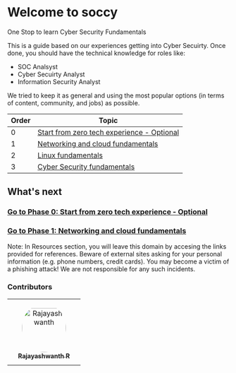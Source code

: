 # Welcome to soccy
One Stop to learn Cyber Security Fundamentals


This is a guide based on our experiences getting into Cyber Secuirty. Once done, you should have the technical knowledge for roles like:

- SOC Analsyst
- Cyber Secuirty Analyst
- Information Security Analyst


We tried to keep it as general and using the most popular options (in terms of content, community, and jobs) as possible. 


| Order | Topic                           | 
|-------|---------------------------------|
| 0     | [Start from zero tech experience - Optional](phase0/README.md)  | 
| 1     | [Networking and cloud fundamentals](phase1/README.md) |
| 2     | [Linux fundamentals](phase2/README.md) |
| 3     | [Cyber Security fundamentals](phase3/README.md)| 


## What's next

### [Go to Phase 0: Start from zero tech experience - Optional](phase0/README.md)

### [Go to Phase 1: Networking and cloud fundamentals](phase1/README.md)

Note: In Resources section, you will leave this domain by accesing the links provided for references. Beware of external sites asking for your personal information (e.g. phone numbers, credit cards). You may become a victim of a phishing attack! We are not responsible for any such incidents.

### Contributors

<table>
<tr>
    <td align="center" style="word-wrap: break-word; width: 150.0; height: 150.0">
        <a href=https://github.com/Rajayashwanth-R>
            <img src=https://avatars.githubusercontent.com/u/46133548?v=4 width="100;"  style="border-radius:50%;align-items:center;justify-content:center;overflow:hidden;padding-top:10px" alt=Rajayashwanth R/>
            <br />
            <sub style="font-size:14px"><b>Rajayashwanth R</b></sub>
        </a>
    </td>
   </tr>
</table>

